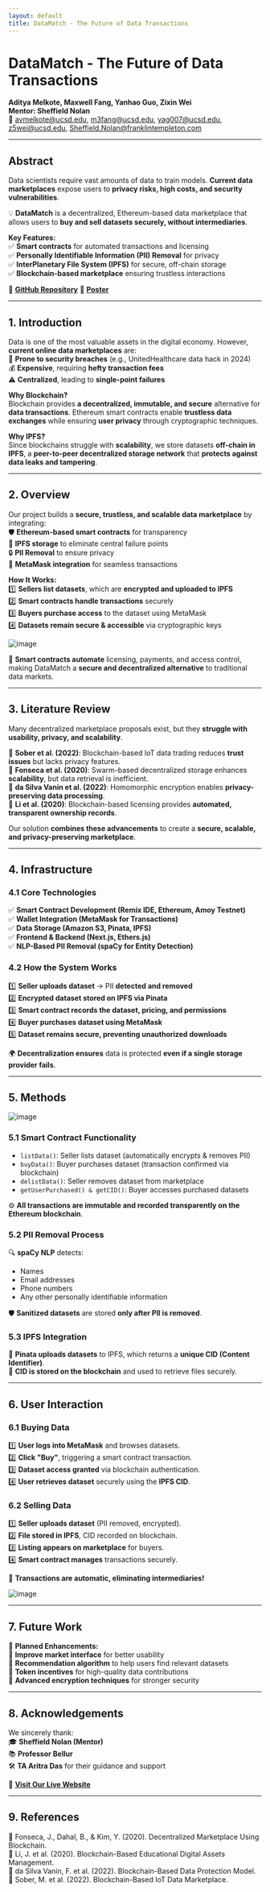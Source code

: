 ```yaml
---
layout: default
title: DataMatch - The Future of Data Transactions
---
```


# DataMatch - The Future of Data Transactions  

**Aditya Melkote, Maxwell Fang, Yanhao Guo, Zixin Wei**  
**Mentor: Sheffield Nolan**  
📧 avmelkote@ucsd.edu, m3fang@ucsd.edu, yag007@ucsd.edu, z5wei@ucsd.edu, Sheffield.Nolan@franklintempleton.com  

---

## Abstract  
Data scientists require vast amounts of data to train models. **Current data marketplaces** expose users to **privacy risks, high costs, and security vulnerabilities**.  

💡 **DataMatch** is a decentralized, Ethereum-based data marketplace that allows users to **buy and sell datasets securely, without intermediaries**.  

**Key Features:**  
✅ **Smart contracts** for automated transactions and licensing  
✅ **Personally Identifiable Information (PII) Removal** for privacy  
✅ **InterPlanetary File System (IPFS)** for secure, off-chain storage  
✅ **Blockchain-based marketplace** ensuring trustless interactions  

🔗 **[GitHub Repository](https://github.com/Fangtastic7/DSC-180B-B16--Group1)**
🔗 **[Poster](https://github.com/adityamelkote/DSC180B/blob/main/Poster.pdf)** 


---

## 1. Introduction  
Data is one of the most valuable assets in the digital economy. However, **current online data marketplaces** are:  
🚨 **Prone to security breaches** (e.g., UnitedHealthcare data hack in 2024)  
💰 **Expensive**, requiring **hefty transaction fees**  
⚠️ **Centralized**, leading to **single-point failures**  

**Why Blockchain?**  
Blockchain provides **a decentralized, immutable, and secure** alternative for **data transactions**. Ethereum smart contracts enable **trustless data exchanges** while ensuring **user privacy** through cryptographic techniques.

**Why IPFS?**  
Since blockchains struggle with **scalability**, we store datasets **off-chain in IPFS**, a **peer-to-peer decentralized storage network** that **protects against data leaks and tampering**.

---

## 2. Overview  
Our project builds a **secure, trustless, and scalable data marketplace** by integrating:  
🛡️ **Ethereum-based smart contracts** for transparency  
📂 **IPFS storage** to eliminate central failure points  
🔒 **PII Removal** to ensure privacy  
💱 **MetaMask integration** for seamless transactions  

**How It Works:**  
1️⃣ **Sellers list datasets**, which are **encrypted and uploaded to IPFS**  
2️⃣ **Smart contracts handle transactions** securely  
3️⃣ **Buyers purchase access** to the dataset using MetaMask  
4️⃣ **Datasets remain secure & accessible** via cryptographic keys

![image](https://github.com/user-attachments/assets/3d99f53f-ba6f-4007-a90b-bc4c05f82b0c)


🌟 **Smart contracts automate** licensing, payments, and access control, making DataMatch a **secure and decentralized alternative** to traditional data markets.

---

## 3. Literature Review  
Many decentralized marketplace proposals exist, but they **struggle with usability, privacy, and scalability**.  

🔹 **Sober et al. (2022)**: Blockchain-based IoT data trading reduces **trust issues** but lacks privacy features.  
🔹 **Fonseca et al. (2020)**: Swarm-based decentralized storage enhances **scalability**, but data retrieval is inefficient.  
🔹 **da Silva Vanin et al. (2022)**: Homomorphic encryption enables **privacy-preserving data processing**.  
🔹 **Li et al. (2020)**: Blockchain-based licensing provides **automated, transparent ownership records**.  

Our solution **combines these advancements** to create a **secure, scalable, and privacy-preserving marketplace**.

---

## 4. Infrastructure  

### **4.1 Core Technologies**  
✅ **Smart Contract Development (Remix IDE, Ethereum, Amoy Testnet)**  
✅ **Wallet Integration (MetaMask for Transactions)**  
✅ **Data Storage (Amazon S3, Pinata, IPFS)**  
✅ **Frontend & Backend (Next.js, Ethers.js)**  
✅ **NLP-Based PII Removal (spaCy for Entity Detection)**  

### **4.2 How the System Works**  
1️⃣ **Seller uploads dataset** → PII **detected and removed**  
2️⃣ **Encrypted dataset stored on IPFS via Pinata**  
3️⃣ **Smart contract records the dataset, pricing, and permissions**  
4️⃣ **Buyer purchases dataset using MetaMask**  
5️⃣ **Dataset remains secure, preventing unauthorized downloads**  

🌍 **Decentralization ensures** data is protected **even if a single storage provider fails**.

---

## 5. Methods  

![image](https://github.com/user-attachments/assets/dec89705-07da-4c35-986f-b490cfa16df8)

### **5.1 Smart Contract Functionality**  
- `listData()`: Seller lists dataset (automatically encrypts & removes PII)  
- `buyData()`: Buyer purchases dataset (transaction confirmed via blockchain)  
- `delistData()`: Seller removes dataset from marketplace  
- `getUserPurchased() & getCID()`: Buyer accesses purchased datasets  

⚙️ **All transactions are immutable and recorded transparently on the Ethereum blockchain**.

### **5.2 PII Removal Process**  
🔍 **spaCy NLP** detects:  
- Names  
- Email addresses  
- Phone numbers  
- Any other personally identifiable information  

🛡️ **Sanitized datasets** are stored **only after PII is removed**.

### **5.3 IPFS Integration**  
📡 **Pinata uploads datasets** to IPFS, which returns a **unique CID (Content Identifier)**.  
🔗 **CID is stored on the blockchain** and used to retrieve files securely.  

---

## 6. User Interaction  

### **6.1 Buying Data**  
1️⃣ **User logs into MetaMask** and browses datasets.  
2️⃣ **Click "Buy"**, triggering a smart contract transaction.  
3️⃣ **Dataset access granted** via blockchain authentication.  
4️⃣ **User retrieves dataset** securely using the **IPFS CID**.  

### **6.2 Selling Data**  
1️⃣ **Seller uploads dataset** (PII removed, encrypted).  
2️⃣ **File stored in IPFS**, CID recorded on blockchain.  
3️⃣ **Listing appears on marketplace** for buyers.  
4️⃣ **Smart contract manages** transactions securely.  

🌟 **Transactions are automatic, eliminating intermediaries!**  

![image](https://github.com/user-attachments/assets/ee289bbe-3c87-4780-b70f-bca88d27f36b)


---

## 7. Future Work  
🚀 **Planned Enhancements:**  
🔹 **Improve market interface** for better usability  
🔹 **Recommendation algorithm** to help users find relevant datasets  
🔹 **Token incentives** for high-quality data contributions  
🔹 **Advanced encryption techniques** for stronger security  

---

## 8. Acknowledgements  
We sincerely thank:  
🎓 **Sheffield Nolan (Mentor)**  
📚 **Professor Bellur**  
🛠️ **TA Aritra Das** for their guidance and support  

🔗 **[Visit Our Live Website](#)**  

---

## 9. References  
📖 Fonseca, J., Dahal, B., & Kim, Y. (2020). Decentralized Marketplace Using Blockchain.  
📖 Li, J. et al. (2020). Blockchain-Based Educational Digital Assets Management.  
📖 da Silva Vanin, F. et al. (2022). Blockchain-Based Data Protection Model.  
📖 Sober, M. et al. (2022). Blockchain-Based IoT Data Marketplace.  
